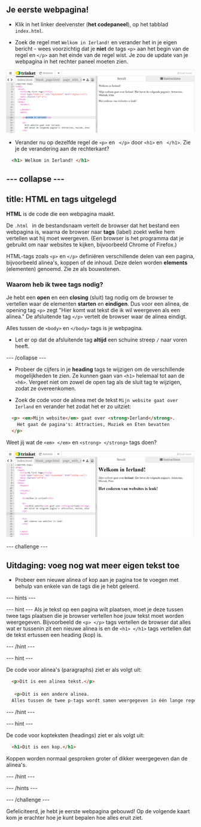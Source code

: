 ## Je eerste webpagina!

- Klik in het linker deelvenster (**het codepaneel**), op het tabblad `index.html`.

- Zoek de regel met `Welkom in Ierland!` en verander het in je eigen bericht - wees voorzichtig dat je **niet** de tags `<p>` aan het begin van de regel en `</p>` aan het einde van de regel wist. Je zou de update van je webpagina in het rechter paneel moeten zien.

![HTML paragraph example](images/egFirstHtmlCode.png)

- Verander nu op dezelfde regel de `<p>` en ` </p>` door `<h1>` en ` </h1>`. Zie je de verandering aan de rechterkant?

```html
  <h1> Welkom in Ierland! </h1>
```

--- collapse ---
---
title: HTML en tags uitgelegd
---
**HTML** is de code die een webpagina maakt.

De `.html ` in de bestandsnaam vertelt de browser dat het bestand een webpagina is, waarna de browser naar **tags** (label) zoekt welke hem vertellen wat hij moet weergeven. (Een browser is het programma dat je gebruikt om naar websites te kijken, bijvoorbeeld Chrome of Firefox.)

HTML-tags zoals `<p>` en `</p>` definiëren verschillende delen van een pagina, bijvoorbeeld alinea's, koppen of de inhoud. Deze delen worden **elements** (elementen) genoemd. Zie ze als bouwstenen.

### Waarom heb ik twee tags nodig?

Je hebt een **open** en een **closing** (sluit) tag nodig om de browser te vertellen waar de elementen **starten** en **eindigen**. Dus voor een alinea, de opening tag `<p>` zegt "Hier komt wat tekst die ik wil weergeven als een alinea." De afsluitende tag `</p>` vertelt de browser waar de alinea eindigt.

Alles tussen de `<body>` en `</body>` tags is je webpagina.

- Let er op dat de afsluitende tag **altijd** een schuine streep `/` naar voren heeft.

--- /collapse ---

- Probeer de cijfers in je **heading** tags te wijzigen om de verschillende mogelijkheden te zien. Ze kunnen gaan van `<h1>` helemaal tot aan de `<h6>`. Vergeet niet om zowel de open tag als de sluit tag te wijzigen, zodat ze overeenkomen.

- Zoek de code voor de alinea met de tekst `Mijn website gaat over Ierland` en verander het zodat het er zo uitziet:

```html
  <p> <em>Mijn website</em> gaat over <strong>Ierland</strong>. 
    Het gaat de pagina's: Attracties, Muziek en Eten bevatten
  </p>
```

Weet jij wat de `<em> </em>` en `<strong> </strong>` tags doen?

![Example of HTML tags](images/egFirstTags.png)

--- challenge ---

## Uitdaging: voeg nog wat meer eigen tekst toe

- Probeer een nieuwe alinea of ​​kop aan je pagina toe te voegen met behulp van enkele van de tags die je hebt geleerd.

--- hints ---

--- hint --- Als je tekst op een pagina wilt plaatsen, moet je deze tussen twee tags plaatsen die je browser vertellen hoe jouw tekst moet worden weergegeven. Bijvoorbeeld de `<p> </p>` tags vertellen de browser dat alles wat er tussenin zit een nieuwe alinea is en de `<h1> </h1>` tags vertellen dat de tekst ertussen een heading (kop) is.

--- /hint ---

--- hint ---

De code voor alinea's (paragraphs) ziet er als volgt uit:

```html
  <p>Dit is een alinea tekst.</p> 

   <p>Dit is een andere alinea.
  Alles tussen de twee p-tags wordt samen weergegeven in één lange regel op de webpagina. </p>
```

--- /hint ---

--- hint ---

De code voor kopteksten (headings) ziet er als volgt uit:

```html
  <h1>Dit is een kop.</h1>
```

Koppen worden normaal gesproken groter of dikker weergegeven dan de alinea's.

--- /hint ---

--- /hints ---

--- /challenge ---

Gefeliciteerd, je hebt je eerste webpagina gebouwd! Op de volgende kaart kom je erachter hoe je kunt bepalen hoe alles eruit ziet.